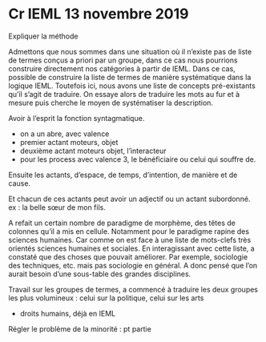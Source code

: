 # Cr IEML 13 novembre 2019

Expliquer la méthode

Admettons que nous sommes dans une situation où il n’existe pas de liste de termes conçus a priori par un groupe, dans ce cas nous pourrions construire directement nos catégories à partir de IEML. Dans ce cas, possible de construire la liste de termes de manière systématique dans la logique IEML. Toutefois ici, nous avons une liste de concepts pré-existants qu’il s’agit de traduire. On essaye alors de traduire les mots au fur et à mesure puis cherche le moyen de systématiser la description.

Avoir à l’esprit la fonction syntagmatique.

- on a un abre, avec valence
- premier actant moteurs, objet
- deuxième actant moteurs objet, l’interacteur
- pour les process avec valence 3, le bénéficiaire ou celui qui souffre de.

Ensuite les actants, d’espace, de temps, d’intention, de manière et de cause. 

Et chacun de ces actants peut avoir un adjectif ou un actant subordonné. ex : la belle sœur de mon fils.

A refait un certain nombre de paradigme de morphème, des têtes de colonnes qu’il a mis en cellule. Notamment pour le paradigme rapine des sciences humaines. Car comme on est face à une liste de mots-clefs très orientés sciences humaines et sociales. En interagissant avec cette liste, a constaté que des choses que pouvait améliorer. Par exemple, sociologie des techniques, etc. mais pas sociologie en général. A donc pensé que l’on aurait besoin d’une sous-table des grandes disciplines.

Travail sur les groupes de termes, a commencé à traduire les deux groupes les plus volumineux : celui sur la politique, celui sur les arts

- droits humains, déjà en IEML

Régler le problème de la minorité : pt partie